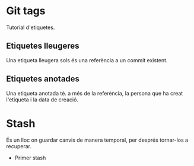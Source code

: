 # Git tags
Tutorial d'etiquetes.

## Etiquetes lleugeres
Una etiqueta lleugera sols és una referència a un commit existent.

## Etiquetes anotades
Una etiqueta anotada té. a més de la referència, la persona que ha creat l'etiqueta i la data de creació.

# Stash
És un lloc on guardar canvis de manera temporal, per després tornar-los a recuperar.
- Primer stash
